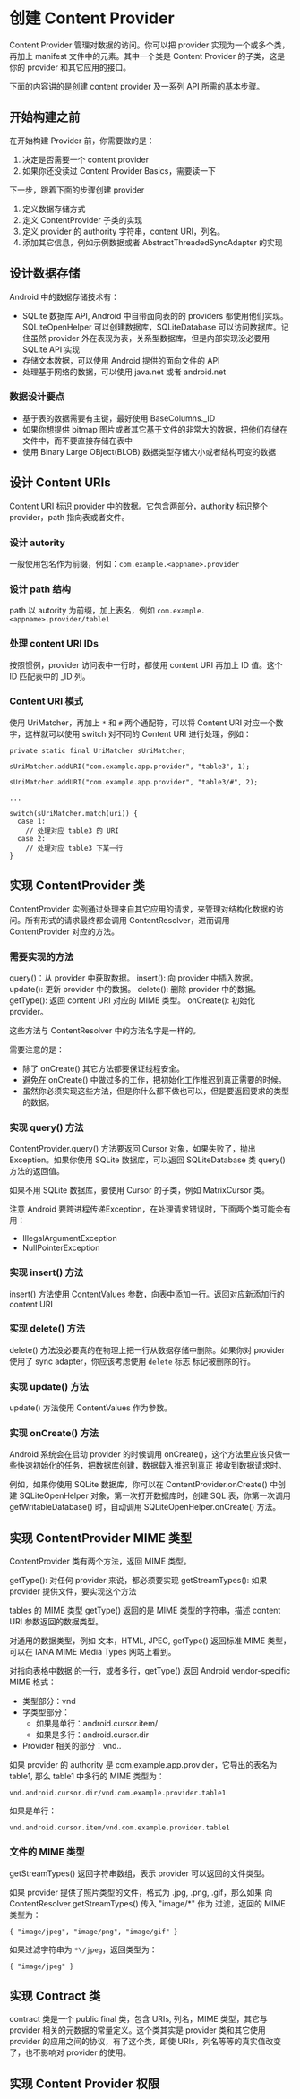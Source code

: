 # 创建 Content Provider
Content Provider 管理对数据的访问。你可以把 provider 实现为一个或多个类，再加上 manifest 文件中的元素。其中一个类是 
Content Provider 的子类，这是你的 provider 和其它应用的接口。

下面的内容讲的是创建 content provider 及一系列 API 所需的基本步骤。

## 开始构建之前

在开始构建 Provider 前，你需要做的是：

1. 决定是否需要一个 content provider
2. 如果你还没读过 Content Provider Basics，需要读一下

下一步，跟着下面的步骤创建 provider

1. 定义数据存储方式
2. 定义 ContentProvider 子类的实现
3. 定义 provider 的 authority 字符串，content URI，列名。
4. 添加其它信息，例如示例数据或者 AbstractThreadedSyncAdapter 的实现 

## 设计数据存储
Android 中的数据存储技术有：

* SQLite 数据库 API, Android 中自带面向表的的 providers 都使用他们实现。SQLiteOpenHelper 可以创建数据库，SQLiteDatabase 可以访问数据库。记住虽然 provider 外在表现为表，关系型数据库，但是内部实现没必要用 SQLite API 实现
* 存储文本数据，可以使用 Android 提供的面向文件的 API
* 处理基于网络的数据，可以使用 java.net 或者 android.net

### 数据设计要点
* 基于表的数据需要有主键，最好使用 BaseColumns._ID
* 如果你想提供 bitmap 图片或者其它基于文件的非常大的数据，把他们存储在文件中，而不要直接存储在表中
* 使用 Binary Large OBject(BLOB) 数据类型存储大小或者结构可变的数据

## 设计 Content URIs
Content URI 标识 provider 中的数据。它包含两部分，authority 标识整个 provider，path 指向表或者文件。

### 设计 autority
一般使用包名作为前缀，例如：`com.example.<appname>.provider`

### 设计 path 结构
path 以 autority 为前缀，加上表名，例如 `com.example.<appname>.provider/table1`

### 处理 content URI IDs
按照惯例，provider 访问表中一行时，都使用 content URI 再加上 ID 值。这个 ID 匹配表中的 _ID 列。

### Content URI 模式
使用 UriMatcher，再加上 `*` 和 `#` 两个通配符，可以将 Content URI 对应一个数字，这样就可以使用 switch 对不同的 Content URI 
进行处理，例如：

```
private static final UriMatcher sUriMatcher;

sUriMatcher.addURI("com.example.app.provider", "table3", 1);

sUriMatcher.addURI("com.example.app.provider", "table3/#", 2);

...

switch(sUriMatcher.match(uri)) {
  case 1:
    // 处理对应 table3 的 URI
  case 2:
    // 处理对应 table3 下某一行
}
```

## 实现 ContentProvider 类
ContentProvider 实例通过处理来自其它应用的请求，来管理对结构化数据的访问。所有形式的请求最终都会调用 ContentResolver，进而调用 ContentProvider 对应的方法。

### 需要实现的方法

query()：从 provider 中获取数据。
insert(): 向 provider 中插入数据。
update(): 更新 provider 中的数据。
delete(): 删除 provider 中的数据。
getType(): 返回 content URI 对应的 MIME 类型。
onCreate(): 初始化 provider。

这些方法与 ContentResolver 中的方法名字是一样的。

需要注意的是：
* 除了 onCreate() 其它方法都要保证线程安全。
* 避免在 onCreate() 中做过多的工作，把初始化工作推迟到真正需要的时候。
* 虽然你必须实现这些方法，但是你什么都不做也可以，但是要返回要求的类型的数据。

### 实现 query() 方法
ContentProvider.query() 方法要返回 Cursor 对象，如果失败了，抛出 Exception。如果你使用 SQLite 数据库，可以返回 SQLiteDatabase 类 query() 方法的返回值。

如果不用 SQLite 数据库，要使用 Cursor 的子类，例如 MatrixCursor 类。

注意 Android 要跨进程传递Exception，在处理请求错误时，下面两个类可能会有用：

* IllegalArgumentException
* NullPointerException

### 实现 insert() 方法
insert() 方法使用 ContentValues 参数，向表中添加一行。返回对应新添加行的 content URI

### 实现 delete() 方法
delete() 方法没必要真的在物理上把一行从数据存储中删除。如果你对 provider 使用了 sync adapter，你应该考虑使用 `delete` 标志
标记被删除的行。

### 实现 update() 方法
update() 方法使用 ContentValues 作为参数。

### 实现 onCreate() 方法
Android 系统会在启动 provider 的时候调用 onCreate()，这个方法里应该只做一些快速初始化的任务，把数据库创建，数据载入推迟到真正
接收到数据请求时。

例如，如果你使用 SQLite 数据库，你可以在 ContentProvider.onCreate() 中创建 SQLiteOpenHelper 对象，第一次打开数据库时，创建 SQL 表，你第一次调用 getWritableDatabase() 时，自动调用 SQLiteOpenHelper.onCreate() 方法。

## 实现 ContentProvider MIME 类型
ContentProvider 类有两个方法，返回 MIME 类型。

getType(): 对任何 provider 来说，都必须要实现
getStreamTypes(): 如果 provider 提供文件，要实现这个方法

tables 的 MIME 类型
getType() 返回的是 MIME 类型的字符串，描述 content URI 参数返回的数据类型。

对通用的数据类型，例如 文本，HTML, JPEG, getType() 返回标准 MIME 类型，可以在 IANA MIME Media Types 网站上看到。

对指向表格中数据 的一行，或者多行，getType() 返回 Android vendor-specific MIME 格式：

* 类型部分：vnd
* 字类型部分：
  - 如果是单行：android.cursor.item/
  - 如果是多行：android.cursor.dir
* Provider 相关的部分：vnd.<name>.<type>

如果 provider 的 authority 是 com.example.app.provider，它导出的表名为 table1, 那么 table1 中多行的 MIME 类型为：

```
vnd.android.cursor.dir/vnd.com.example.provider.table1
```

如果是单行：

```
vnd.android.cursor.item/vnd.com.example.provider.table1
```

### 文件的 MIME 类型
getStreamTypes() 返回字符串数组，表示 provider 可以返回的文件类型。

如果 provider 提供了照片类型的文件，格式为 .jpg, .png, .gif，那么如果 向 ContentResolver.getStreamTypes() 传入 "image/*" 作为 过滤，返回的 MIME 类型为：

```
{ "image/jpeg", "image/png", "image/gif" }
```

如果过滤字符串为 `*\/jpeg`，返回类型为：

```
{ "image/jpeg" }
```

## 实现 Contract 类
contract 类是一个 public final 类，包含 URIs, 列名，MIME 类型，其它与 provider 相关的元数据的常量定义。这个类其实是 provider 类和其它使用 provider 的应用之间的协议，有了这个类，即使 URIs，列名等等的真实值改变了，也不影响对 provider 的使用。

## 实现 Content Provider 权限
